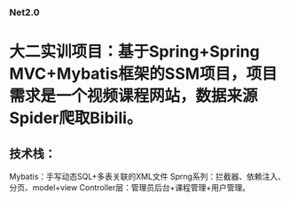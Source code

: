 ### Net2.0

# 大二实训项目：基于Spring+Spring MVC+Mybatis框架的SSM项目，项目需求是一个视频课程网站，数据来源Spider爬取Bibili。

## 技术栈：

Mybatis：手写动态SQL+多表关联的XML文件
Sprng系列：拦截器、依赖注入、分页、model+view
Controller层：管理员后台+课程管理+用户管理。
